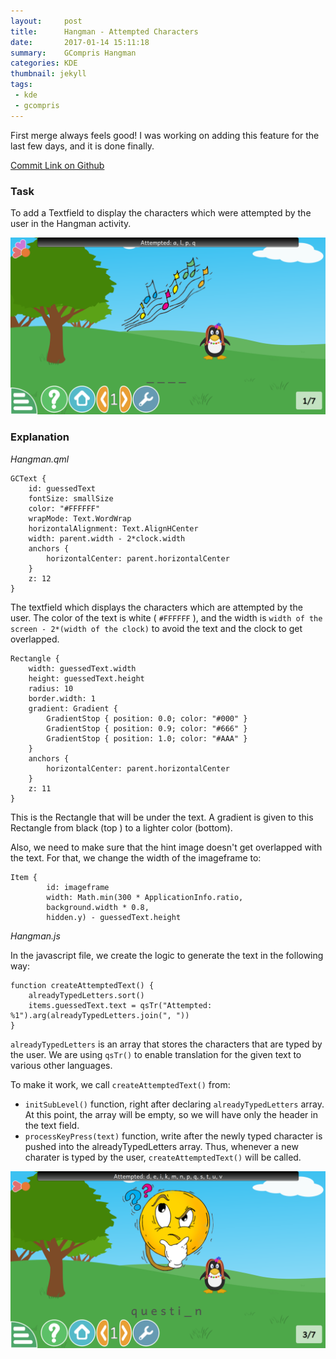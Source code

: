```yaml
---
layout:     post
title:      Hangman - Attempted Characters
date:       2017-01-14 15:11:18
summary:    GCompris Hangman
categories: KDE
thumbnail: jekyll
tags:
 - kde
 - gcompris
---
```


First merge always feels good! I was working on adding this feature for the last few days, and it is done finally.

[Commit Link on Github](https://github.com/gcompris/GCompris-qt/commit/8ab75acf49431c685021f3cd0e58cf31f3fa4568)

### Task

To add a Textfield to display the characters which were attempted by the user in the Hangman activity.

![pic](https://raw.githubusercontent.com/RudraNilBasu/blog/gh-pages/images/hangman/scr_1.png)

### Explanation

*Hangman.qml*

```
GCText {
    id: guessedText
    fontSize: smallSize
    color: "#FFFFFF"
    wrapMode: Text.WordWrap
    horizontalAlignment: Text.AlignHCenter
    width: parent.width - 2*clock.width
    anchors {
        horizontalCenter: parent.horizontalCenter
    }
    z: 12
}
```

The textfield which displays the characters which are attempted by the user. The color of the text is white ( `#FFFFFF` ), and the width is `width of the screen - 2*(width of the clock)` to avoid the text and the clock to get overlapped.

```
Rectangle {
    width: guessedText.width
    height: guessedText.height
    radius: 10
    border.width: 1
    gradient: Gradient {
        GradientStop { position: 0.0; color: "#000" }
        GradientStop { position: 0.9; color: "#666" }
        GradientStop { position: 1.0; color: "#AAA" }
    }
    anchors {
        horizontalCenter: parent.horizontalCenter
    }
    z: 11
}
```

This is the Rectangle that will be under the text. A gradient is given to this Rectangle from black (top ) to a lighter color (bottom).

Also, we need to make sure that the hint image doesn't get overlapped with the text. For that, we change the width of the imageframe to:

```
Item {
        id: imageframe
        width: Math.min(300 * ApplicationInfo.ratio,
        background.width * 0.8,
        hidden.y) - guessedText.height
```


*Hangman.js*

In the javascript file, we create the logic to generate the text in the following way:

```
function createAttemptedText() {
    alreadyTypedLetters.sort()
    items.guessedText.text = qsTr("Attempted: %1").arg(alreadyTypedLetters.join(", "))
}
```

`alreadyTypedLetters` is an array that stores the characters that are typed by the user. We are using `qsTr()` to enable translation for the given text to various other languages.

To make it work, we call `createAttemptedText()` from:

* `initSubLevel()` function, right after declaring `alreadyTypedLetters` array. At this point, the array will be empty, so we will have only the header in the text field.
* `processKeyPress(text)` function, write after the newly typed character is pushed into the alreadyTypedLetters array. Thus, whenever a new charater is typed by the user, `createAttemptedText()` will be called. 

![pic2](https://raw.githubusercontent.com/RudraNilBasu/blog/gh-pages/images/hangman/scr_2.png)

